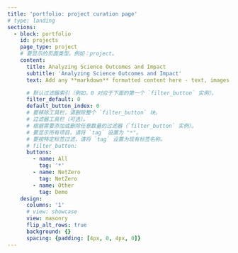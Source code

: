 ```yaml
---
title: 'portfolio: project curation page'
# type: landing
sections:
  - block: portfolio
    id: projects
    page_type: project
    # 要显示的页面类型。例如：project。
    content:
      title: Analyzing Science Outcomes and Impact
      subtitle: 'Analyzing Science Outcomes and Impact'
      text: Add any **markdown** formatted content here - text, images, videos, galleries - and even HTML code!

      # 默认过滤器索引（例如，0 对应于下面的第一个 `filter_button` 实例）。
      filter_default: 0
      default_button_index: 0
      # 要移除工具栏，请删除整个 `filter_button` 块。
      # 过滤器工具栏（可选）。
      # 根据需要添加或删除任意数量的过滤器（`filter_button` 实例）。
      # 要显示所有项目，请将 `tag` 设置为 "*"。
      # 要按特定标签过滤，请将 `tag` 设置为现有标签名称。
      # filter_button:
      buttons:
        - name: All
          tag: '*'
        - name: NetZero
          tag: NetZero
        - name: Other
          tag: Demo
    design:
      columns: '1'
      # view: showcase
      view: masonry 
      flip_alt_rows: true
      background: {}
      spacing: {padding: [4px, 0, 4px, 0]}
---
```

